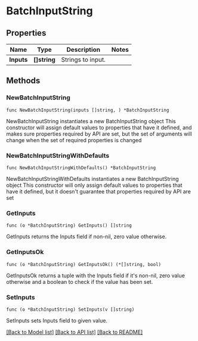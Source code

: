 # BatchInputString

## Properties

Name | Type | Description | Notes
------------ | ------------- | ------------- | -------------
**Inputs** | **[]string** | Strings to input. | 

## Methods

### NewBatchInputString

`func NewBatchInputString(inputs []string, ) *BatchInputString`

NewBatchInputString instantiates a new BatchInputString object
This constructor will assign default values to properties that have it defined,
and makes sure properties required by API are set, but the set of arguments
will change when the set of required properties is changed

### NewBatchInputStringWithDefaults

`func NewBatchInputStringWithDefaults() *BatchInputString`

NewBatchInputStringWithDefaults instantiates a new BatchInputString object
This constructor will only assign default values to properties that have it defined,
but it doesn't guarantee that properties required by API are set

### GetInputs

`func (o *BatchInputString) GetInputs() []string`

GetInputs returns the Inputs field if non-nil, zero value otherwise.

### GetInputsOk

`func (o *BatchInputString) GetInputsOk() (*[]string, bool)`

GetInputsOk returns a tuple with the Inputs field if it's non-nil, zero value otherwise
and a boolean to check if the value has been set.

### SetInputs

`func (o *BatchInputString) SetInputs(v []string)`

SetInputs sets Inputs field to given value.



[[Back to Model list]](../README.md#documentation-for-models) [[Back to API list]](../README.md#documentation-for-api-endpoints) [[Back to README]](../README.md)


